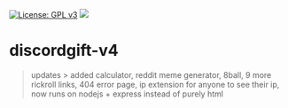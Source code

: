 [![License: GPL v3](https://img.shields.io/badge/License-GPL%20v3-blue.svg)](https://www.gnu.org/licenses/gpl-3.0) ![](https://img.shields.io/badge/Node.js-43853D?style=flat&logo=NODE.JS&logoColor=white)
# discordgift-v4
> updates > added calculator, reddit meme generator, 8ball, 9 more rickroll links, 404 error page, ip extension for anyone to see their ip, now runs on nodejs + express instead of purely html
